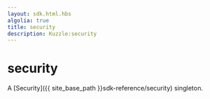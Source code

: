 ```yaml
---
layout: sdk.html.hbs
algolia: true
title: security
description: Kuzzle:security
---
```


  

# security

A [Security]({{ site_base_path }}sdk-reference/security) singleton.
